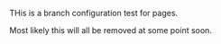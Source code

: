 THis is a branch configuration test for pages.

Most likely this will all be removed at some point soon.